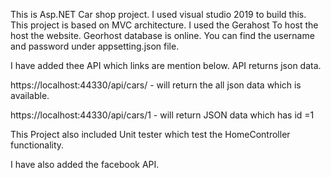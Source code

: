 ﻿This is Asp.NET Car shop project. I used visual studio 2019 to build this.
This project is based on MVC architecture.
I used the Gerahost To host the host the website.
Georhost database is online. You can find the username and password under appsetting.json file.

I have added thee API  which links are mention below. API returns json data.

https://localhost:44330/api/cars/ - will return the all json data which is available.

https://localhost:44330/api/cars/1 - will return JSON data which has id =1

This Project also included Unit tester which test the HomeController functionality.

I have also added the facebook API.